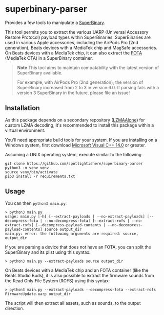 # superbinary-parser

Provides a few tools to manipulate a [SuperBinary](https://github.com/hack-different/apple-knowledge/blob/main/_docs/UARP_and_FOTA.md#uarp---universal-accessory-restore-protocol).

This tool permits you to extract the various UARP (Universal Accessory Restore Protocol) payload types within SuperBinaries.
SuperBinaries are used in various Apple accessories, including the AirPods Pro (2nd generation), Beats devices with a MediaTek chip and MagSafe accessories.
On Beats devices with a MediaTek chip, it can also extract the [FOTA](https://github.com/hack-different/apple-knowledge/blob/main/_docs/UARP_and_FOTA.md#fota---firmware-over-the-air) (MediaTek OTA)
in a SuperBinary container.

> **Note**
> This tool aims to maintain compatability with the latest version of SuperBinary available.
>
> For example, with AirPods Pro (2nd generation), the version of SuperBinary increased from 2 to 3
> in version 6.0. If parsing fails with a version 3 SuperBinary in the future, please file an issue!

## Installation
As this package depends on a secondary repository ([LZMAAlone](https://github.com/spotlightishere/LZMAAlone)) for custom LZMA decoding,
it's recommended to install this package within a virtual environment.

You'll need appropriate build tools for your system.
If you are installing on a Windows system, first download [Microsoft Visual C++ 14.0](https://visualstudio.microsoft.com/visual-cpp-build-tools/) or greater.

Assuming a UNIX operating system, execute similar to the following:
```
git clone https://github.com/spotlightishere/superbinary-parser
python3 -m venv venv
source venv/bin/activate
pip3 install -r requirements.txt
```

## Usage
You can then `python3 main.py`:
```
> python3 main.py
usage: main.py [-h] [--extract-payloads | --no-extract-payloads] [--decompress-fota | --no-decompress-fota] [--extract-rofs | --no-extract-rofs] [--decompress-payload-contents | --no-decompress-payload-contents] source output_dir
main.py: error: the following arguments are required: source, output_dir
```

If you are parsing a device that does not have an FOTA, you can split the SuperBinary and its plist using this syntax:
``` 
> python3 main.py --extract-payloads source output_dir
```

On Beats devices with a MediaTek chip and an FOTA container (like the Beats Studio Buds), it is also possible to extract the firmware sounds from the Read Only File System (ROFS) using this syntax:
``` 
> python3 main.py --extract-payloads --decompress-fota --extract-rofs FirmwareUpdate.uarp output_dir
```

The script will then extract all assets, such as sounds, to the output direction.
